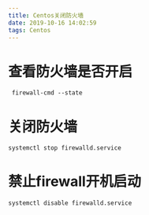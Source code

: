 ```yaml
---
title: Centos关闭防火墙
date: 2019-10-16 14:02:59
tags: Centos
---
```

# 查看防火墙是否开启
```
 firewall-cmd --state
```
# 关闭防火墙
`
systemctl stop firewalld.service
`
# 禁止firewall开机启动
`systemctl disable firewalld.service `